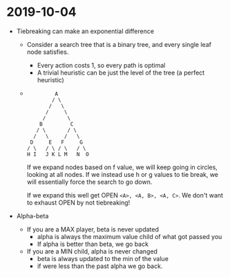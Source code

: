 # 2019-10-04

* Tiebreaking can make an exponential difference
  * Consider a search tree that is a binary tree, and every single leaf node satisfies.
    * Every action costs 1, so every path is optimal
    * A trivial heuristic can be just the level of the tree (a perfect heuristic)
  * ```
             A
            / \
           /   \
          /     \
         /       \
        B         C
       / \       / \
      /   \     /   \
     D     E   F     G
    / \   / \ / \   / \
    H I   J K L M   N  O
    ```
    If we expand nodes based on f value, we will keep going in circles, looking at all nodes. If we instead use h or g values to tie break, we will essentially force the search to go down.

    If we expand this well get OPEN `<A>, <A, B>, <A, C>`. We don't want to exhaust OPEN by not tiebreaking!

* Alpha-beta
  * If you are a MAX player, beta is never updated
    * alpha is always the maximum value child of what got passed you
    * If alpha is better than beta, we go back
  * If you are a MIN child, alpha is never changed
    * beta is always updated to the min of the value
    * if were less than the past alpha we go back.

